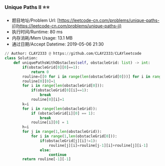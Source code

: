
### Unique Paths II :star::star:
- 题目地址/Problem Url: [https://leetcode-cn.com/problems/unique-paths-ii](https://leetcode-cn.com/problems/unique-paths-ii)
- 执行时间/Runtime: 80 ms 
- 内存消耗/Mem Usage: 13.1 MB
- 通过日期/Accept Datetime: 2019-05-06 21:30
```python
// Author: CLAY2333 @ https://github.com/CLAY2333/CLAYleetcode
class Solution:
    def uniquePathsWithObstacles(self, obstacleGrid: list) -> int:
        if(obstacleGrid[0][0]==1):
            return 0
        rouline=[[0 for i in range(len(obstacleGrid[0]))] for i in range(len(obstacleGrid))]
        rouline[0][0]=1
        for i in range(len(obstacleGrid[0])):
            if(obstacleGrid[0][i]==1):
                break
            rouline[0][i]=1
        k=i
        for i in range(len(obstacleGrid)):
            if (obstacleGrid[i][0] == 1):
                break
            rouline[i][0] = 1
        h=i
        for j in range(1,len(obstacleGrid)):
            for i in range(1,len(obstacleGrid[0])):
                if(obstacleGrid[j][i]!=1):
                    rouline[j][i]=rouline[j-1][i]+rouline[j][i-1]
                else:
                    continue
        return rouline[-1][-1]

```
